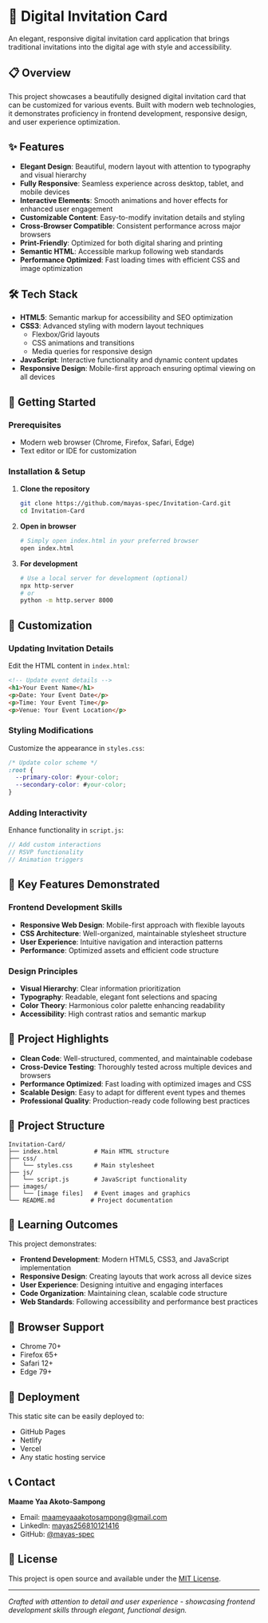 # 💌 Digital Invitation Card

An elegant, responsive digital invitation card application that brings traditional invitations into the digital age with style and accessibility.

## 📋 Overview

This project showcases a beautifully designed digital invitation card that can be customized for various events. Built with modern web technologies, it demonstrates proficiency in frontend development, responsive design, and user experience optimization.

## ✨ Features

- **Elegant Design**: Beautiful, modern layout with attention to typography and visual hierarchy
- **Fully Responsive**: Seamless experience across desktop, tablet, and mobile devices
- **Interactive Elements**: Smooth animations and hover effects for enhanced user engagement
- **Customizable Content**: Easy-to-modify invitation details and styling
- **Cross-Browser Compatible**: Consistent performance across major browsers
- **Print-Friendly**: Optimized for both digital sharing and printing
- **Semantic HTML**: Accessible markup following web standards
- **Performance Optimized**: Fast loading times with efficient CSS and image optimization

## 🛠️ Tech Stack

- **HTML5**: Semantic markup for accessibility and SEO optimization
- **CSS3**: Advanced styling with modern layout techniques
  - Flexbox/Grid layouts
  - CSS animations and transitions
  - Media queries for responsive design
- **JavaScript**: Interactive functionality and dynamic content updates
- **Responsive Design**: Mobile-first approach ensuring optimal viewing on all devices

## 🚀 Getting Started

### Prerequisites
- Modern web browser (Chrome, Firefox, Safari, Edge)
- Text editor or IDE for customization

### Installation & Setup

1. **Clone the repository**
   ```bash
   git clone https://github.com/mayas-spec/Invitation-Card.git
   cd Invitation-Card
   ```

2. **Open in browser**
   ```bash
   # Simply open index.html in your preferred browser
   open index.html
   ```

3. **For development**
   ```bash
   # Use a local server for development (optional)
   npx http-server
   # or
   python -m http.server 8000
   ```

## 🎨 Customization

### Updating Invitation Details
Edit the HTML content in `index.html`:
```html
<!-- Update event details -->
<h1>Your Event Name</h1>
<p>Date: Your Event Date</p>
<p>Time: Your Event Time</p>
<p>Venue: Your Event Location</p>
```

### Styling Modifications
Customize the appearance in `styles.css`:
```css
/* Update color scheme */
:root {
  --primary-color: #your-color;
  --secondary-color: #your-color;
}
```

### Adding Interactivity
Enhance functionality in `script.js`:
```javascript
// Add custom interactions
// RSVP functionality
// Animation triggers
```

## 📱 Key Features Demonstrated

### Frontend Development Skills
- **Responsive Web Design**: Mobile-first approach with flexible layouts
- **CSS Architecture**: Well-organized, maintainable stylesheet structure
- **User Experience**: Intuitive navigation and interaction patterns
- **Performance**: Optimized assets and efficient code structure

### Design Principles
- **Visual Hierarchy**: Clear information prioritization
- **Typography**: Readable, elegant font selections and spacing
- **Color Theory**: Harmonious color palette enhancing readability
- **Accessibility**: High contrast ratios and semantic markup

## 🌟 Project Highlights

- **Clean Code**: Well-structured, commented, and maintainable codebase
- **Cross-Device Testing**: Thoroughly tested across multiple devices and browsers
- **Performance Optimized**: Fast loading with optimized images and CSS
- **Scalable Design**: Easy to adapt for different event types and themes
- **Professional Quality**: Production-ready code following best practices

## 📁 Project Structure

```
Invitation-Card/
├── index.html          # Main HTML structure
├── css/
│   └── styles.css      # Main stylesheet
├── js/
│   └── script.js       # JavaScript functionality
├── images/
│   └── [image files]   # Event images and graphics
└── README.md          # Project documentation
```

## 🎯 Learning Outcomes

This project demonstrates:
- **Frontend Development**: Modern HTML5, CSS3, and JavaScript implementation
- **Responsive Design**: Creating layouts that work across all device sizes
- **User Experience**: Designing intuitive and engaging interfaces
- **Code Organization**: Maintaining clean, scalable code structure
- **Web Standards**: Following accessibility and performance best practices

## 🔧 Browser Support

- Chrome 70+
- Firefox 65+
- Safari 12+
- Edge 79+

## 🚀 Deployment

This static site can be easily deployed to:
- GitHub Pages
- Netlify
- Vercel
- Any static hosting service

## 📞 Contact

**Maame Yaa Akoto-Sampong**
- Email: maameyaaakotosampong@gmail.com
- LinkedIn: [mayas256810121416](https://www.linkedin.com/in/mayas256810121416)
- GitHub: [@mayas-spec](https://github.com/mayas-spec)

## 📄 License

This project is open source and available under the [MIT License](LICENSE).

---

*Crafted with attention to detail and user experience - showcasing frontend development skills through elegant, functional design.*
